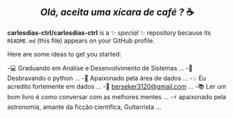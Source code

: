 ## <center>_Olá, aceita uma xícara de café ?_ ☕</center>


**carlosdias-ctrl/carlosdias-ctrl** is a ✨ _special_ ✨ repository because its `README.md` (this file) appears on your GitHub profile.

Here are some ideas to get you started:

 -💻 Graduando em Análise e Desenvolvimento de Sistemas ...
 -🐍 Desbravando o python ...
 -🎲 Apaixonado pela área de dados ...
 -💡 Eu acredito fortemente em dados ...
 -💬 berseker3120@gmail.com ...
 -📚 Ler um bom livro é como conversar com as melhores mentes ...
 -⚡ apaixonado pela astronomia, amante da ficção cientifica, Guitarrista ...

